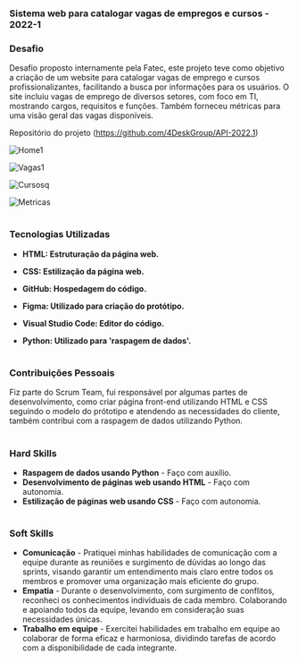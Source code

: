 ### Sistema web para catalogar vagas de empregos e cursos - 2022-1

### Desafio

Desafio proposto internamente pela Fatec, este projeto teve como objetivo a criação de um website para catalogar vagas de emprego e cursos profissionalizantes, facilitando a busca por informações para os usuários. O site incluiu vagas de emprego de diversos setores, com foco em TI, mostrando cargos, requisitos e funções. Também forneceu métricas para uma visão geral das vagas disponíveis.

Repositório do projeto (https://github.com/4DeskGroup/API-2022.1)


![Home1](https://user-images.githubusercontent.com/100849359/172060844-e01a5767-ed41-46ba-90f4-32270e1b5a77.gif)

  
![Vagas1](https://user-images.githubusercontent.com/100849359/172060856-b40b4308-8df8-4aee-bf47-a18cb58d6d8e.gif)

  
![Cursosq](https://user-images.githubusercontent.com/100849359/172060863-0a367980-76e4-49b9-b130-706e255ce7c2.gif)
 
  
![Metricas](https://user-images.githubusercontent.com/100849359/172064402-4443fe7e-b84e-432e-8308-e2925bc4a040.gif)

<h1></h1>

### Tecnologias Utilizadas
<div>
    <ul>
      <li>
        <b> HTML: Estruturação da página web.</b>  
      </li>
    </ul>
  </span>
</div>
<div>
    <ul>
      <li>
        <b> CSS: Estilização da página web.</b>  
      </li>
    </ul>
  </span>
</div>
<div>
    <ul>
      <li>
        <b> GitHub: Hospedagem do código.</b>  
      </li>
    </ul>
  </span>
</div>
<div>
    <ul>
      <li>
        <b> Figma: Utilizado para criação do  protótipo.</b>  
      </li>
    </ul>
  </span>
</div>
<div>
    <ul>
      <li>
        <b> Visual Studio Code: Editor do código.</b>  
      </li>
    </ul>
  </span>
</div>
<div>
    <ul>
      <li>
        <b> Python: Utilizado para 'raspagem de dados'.</b>  
      </li>
    </ul>
  </span>
</div>

<h1></h1>

### Contribuições Pessoais
Fiz parte do Scrum Team, fui responsável por algumas partes de desenvolvimento, como criar página front-end utilizando HTML e CSS seguindo o modelo do prótotipo e atendendo as necessidades do cliente, também contribui com a raspagem de dados utilizando Python.

<h1></h1>

### Hard Skills
<ul>
  <li><b>Raspagem de dados usando Python</b> - Faço com auxílio.</li>
  <li><b>Desenvolvimento de páginas web usando HTML</b> - Faço com autonomia.</li>
  <li><b>Estilização de páginas web usando CSS</b> - Faço com autonomia.</li>
</ul>

<h1></h1>

### Soft Skills
<ul>
  <li><b>Comunicação</b> - Pratiquei minhas habilidades de comunicação com a equipe durante as reuniões e surgimento de dúvidas ao longo das sprints, visando garantir um entendimento mais claro entre todos os membros e promover uma organização mais eficiente do grupo.</li>
  <li><b>Empatia</b> - Durante o desenvolvimento, com surgimento de conflitos, reconheci os conhecimentos individuais de cada membro. Colaborando e apoiando todos da equipe, levando em consideração suas necessidades únicas.</li>
  <li><b>Trabalho em equipe</b> - Exercitei habilidades em trabalho em equipe ao colaborar de forma eficaz e harmoniosa, dividindo tarefas de acordo com a disponibilidade de cada integrante.</li>
</ul>
